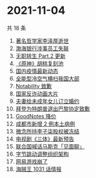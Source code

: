 # 2021-11-04

共 18 条

<!-- BEGIN -->
<!-- 最后更新时间 Thu Nov 04 2021 02:12:29 GMT+0800 (China Standard Time) -->

1. [著名哲学家李泽厚逝世](https://www.zhihu.com/search?q=李泽厚)
1. [渤海银行涉事员工失联](https://www.zhihu.com/search?q=渤海银行)
1. [无职转生 Part.2 更新](https://www.zhihu.com/search?q=无职转生)
1. [《原神》胡桃复刻池](https://www.zhihu.com/search?q=原神)
1. [国内疫情最新动态](https://www.zhihu.com/search?q=国内疫情)
1. [全能型冷空气横扫我国大部](https://www.zhihu.com/search?q=冷空气)
1. [Notability 致歉](https://www.zhihu.com/search?q=Notability)
1. [国家反诈动画大片](https://www.zhihu.com/search?q=反诈动画)
1. [夫妻给未成年女儿订立婚约](https://www.zhihu.com/search?q=未成年婚约)
1. [拜登为特朗普退出巴黎协定致歉](https://www.zhihu.com/search?q=巴黎协定)
1. [GoodNotes 降价](https://www.zhihu.com/search?q=goodnotes)
1. [成都市新增 2 例本土病例](https://www.zhihu.com/search?q=成都疫情)
1. [微念所持李子柒股权被冻结](https://www.zhihu.com/search?q=李子柒)
1. [电视剧《三体》最新预告](https://www.zhihu.com/search?q=三体电视剧)
1. [联合国喊话马斯克「见面聊」](https://www.zhihu.com/search?q=马斯克)
1. [字节跳动调整组织架构](https://www.zhihu.com/search?q=字节跳动)
1. [网易游戏崩了](https://www.zhihu.com/search?q=网易游戏)
1. [海贼王 1031 话情报](https://www.zhihu.com/search?q=海贼王)

<!-- END -->
